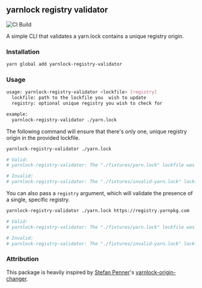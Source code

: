 ## yarnlock registry validator

![CI Build](https://github.com/scalvert/yarnlock-registry-validator/workflows/CI%20Build/badge.svg)

A simple CLI that validates a yarn.lock contains a unique registry origin.

### Installation

```sh
yarn global add yarnlock-registry-validator
```

### Usage

```sh
usage: yarnlock-registry-validator <lockfile> [registry]
  lockfile: path to the lockfile you  wish to update
  registry: optional unique registry you wish to check for

example:
  yarnlock-registry-validator ./yarn.lock
```

The following command will ensure that there's only one, unique registry origin in the provided lockfile.

```sh
yarnlock-registry-validator ./yarn.lock

# Valid:
# yarnlock-registry-validator: The "./fixtures/yarn.lock" lockfile was valid and contains only one, unique registry origin: https://registry.yarnpkg.com

# Invalid:
# yarnlock-registry-validator: The "./fixtures/invalid-yarn.lock" lockfile was invalid and contained multiple registry origins: https://registry.yarnpkg.com, https://registry.npmjs.org
```

You can also pass a `registry` argument, which will validate the presence of a single, specific registry.

```sh
yarnlock-registry-validator ./yarn.lock https://registry.yarnpkg.com

# Valid:
# yarnlock-registry-validator: The "./fixtures/yarn.lock" lockfile was valid and contains only one, unique registry origin: https://registry.yarnpkg.com

# Invalid:
# yarnlock-registry-validator: The "./fixtures/invalid-yarn.lock" lockfile was invalid and contained multiple registry origins: https://registry.yarnpkg.com, https://registry.npmjs.org
```

### Attribution

This package is heavily inspired by [Stefan Penner](https://github.com/stefanpenner)'s [yarnlock-origin-changer](https://github.com/stefanpenner/yarnlock-origin-changer).
